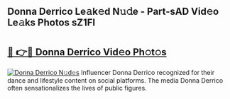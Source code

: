 ## Donna Derrico Le𝚊k𝚎d N𝚞𝚍e - Part-sAD Vid𝚎o Le𝚊ks Photos sZ1FI

# <h2><a href="http://fbf0nhd.evod.top/?m=Donna+Derrico">🔗 👉🔴 Donna Derrico Vid𝚎o Ph𝚘t𝚘s</a></h2>

[![Donna Derrico N𝚞d𝚎s](https://i.imgur.com/8V9OHl7.gif)](http://fbf0nhd.evod.top/?m=Donna+Derrico)
Influencer Donna Derrico recognized for their dance and lifestyle content on social platforms. The media Donna Derrico often sensationalizes the lives of public figures. 
